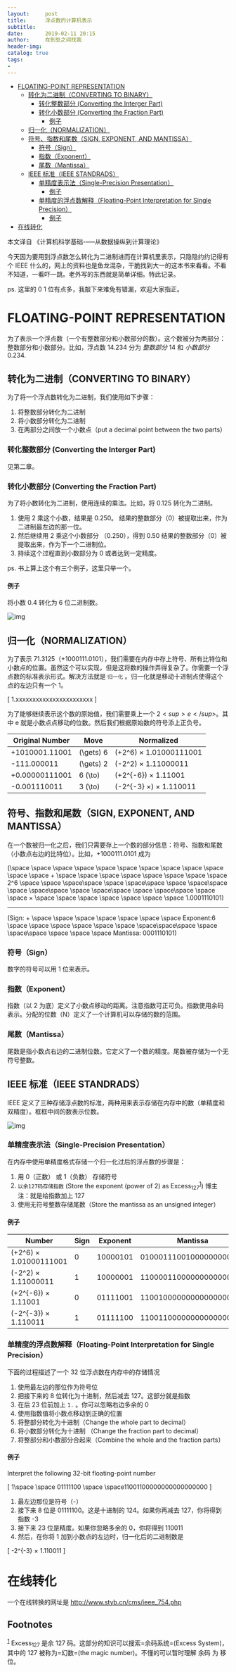 ```yaml
---
layout:     post
title:      浮点数的计算机表示
subtitle:   
date:       2019-02-11 20:15
author:     在到处之间找我
header-img: 
catalog: true
tags:
- 
---
```

- [FLOATING-POINT REPRESENTATION](#floating-point-representation)
  - [转化为二进制（CONVERTING TO BINARY）](#转化为二进制converting-to-binary)
    - [转化整数部分 (Converting the Interger Part)](#转化整数部分-converting-the-interger-part)
    - [转化小数部分 (Converting the Fraction Part)](#转化小数部分-converting-the-fraction-part)
      - [例子](#例子)
  - [归一化（NORMALIZATION）](#归一化normalization)
  - [符号、指数和尾数（SIGN, EXPONENT, AND MANTISSA）](#符号指数和尾数sign-exponent-and-mantissa)
    - [符号（Sign）](#符号sign)
    - [指数（Exponent）](#指数exponent)
    - [尾数（Mantissa）](#尾数mantissa)
  - [IEEE 标准（IEEE STANDRADS）](#ieee-标准ieee-standrads)
    - [单精度表示法（Single-Precision Presentation）](#单精度表示法single-precision-presentation)
      - [例子](#例子-1)
    - [单精度的浮点数解释（Floating-Point Interpretation for Single Precision）](#单精度的浮点数解释floating-point-interpretation-for-single-precision)
      - [例子](#例子-2)
- [在线转化](#在线转化)

本文译自 《计算机科学基础-&#x2013;&#x2014;从数据操纵到计算理论》

今天因为要用到浮点数怎么转化为二进制进而在计算机里表示，只隐隐约约记得有个 IEEE 什么的，网上的资料也是鱼龙混杂，干脆找到大一的这本书来看看。不看不知道，一看吓一跳。老外写的东西就是简单详细。特此记录。

ps. 这里的 0 1 位有点多，我敲下来难免有错漏，欢迎大家指正。


<a id="floating-point-representation"></a>

# FLOATING-POINT REPRESENTATION

为了表示一个浮点数（一个有整数部分和小数部分的数）。这个数被分为两部分：整数部分和小数部分。比如，浮点数 14.234 分为 *整数部分* 14 和 *小数部分* 0.234.


<a id="转化为二进制converting-to-binary"></a>

## 转化为二进制（CONVERTING TO BINARY）

为了将一个浮点数转化为二进制，我们使用如下步骤：

1.  将整数部分转化为二进制
2.  将小数部分转化为二进制
3.  在两部分之间放一个小数点（put a decimal point between the two parts）


<a id="转化整数部分-converting-the-interger-part"></a>

### 转化整数部分 (Converting the Interger Part)

见第二章。


<a id="转化小数部分-converting-the-fraction-part"></a>

### 转化小数部分 (Converting the Fraction Part)

为了将小数转化为二进制，使用连续的乘法。比如，将 0.125 转化为二进制。

1.  使用 2 乘这个小数，结果是 0.250。 结果的整数部分（0）被提取出来，作为二进制最左边的那一位。
2.  然后继续用 2 乘这个小数部分 （0.250），得到 0.50 结果的整数部分（0）被提取出来，作为下一个二进制位。
3.  持续这个过程直到小数部分为 0 或者达到一定精度。

ps. 书上算上这个有三个例子，这里只举一个。


<a id="例子"></a>

#### 例子

将小数 0.4 转化为 6 位二进制数。

![img](https://raw.githubusercontent.com/Ynjxsjmh/ynjxsjmh.github.io/master/img/2018/2018-12-04-01-01.png "在这里插入图片描述")


<a id="归一化normalization"></a>

## 归一化（NORMALIZATION）

为了表示 71.3125（+1000111.0101），我们需要在内存中存上符号、所有比特位和小数点的位置。虽然这个可以实现，但是这将数的操作弄得复杂了。你需要一个浮点数的标准表示形式。解决方法就是 `归一化` 。归一化就是移动十进制点使得这个点的左边只有一个 1。

\[ 1.xxxxxxxxxxxxxxxxxxxxxxx \]

为了能够继续表示这个数的原始值，我们需要乘上一个 $2<sup>e</sup>$。其中 e 就是小数点点移动的位数。然后我们根据原始数的符号添上正负号。

| **Original Number** | **Move**    | **Normalized**           |
|------------------- |----------- |------------------------ |
| +1010001.11001      | \(\gets\) 6 | \(+2^6\) × 1.01000111001 |
| -111.000011         | \(\gets\) 2 | \(-2^2\) × 1.11000011   |
| +0.00000111001      | 6 \(\to\)   | \(+2^{-6}\) × 1.11001   |
| -0.001110011        | 3 \(\to\)   | \(-2^{-3} ×\) × 1.110011 |


<a id="符号指数和尾数sign-exponent-and-mantissa"></a>

## 符号、指数和尾数（SIGN, EXPONENT, AND MANTISSA）

在一个数被归一化之后，我们只需要存上一个数的部分信息：符号、指数和尾数（小数点右边的比特位）。比如，+1000111.0101 成为

\(\space \space \space \space \space \space \space \space \space \space \space \space + \space \space \space \space \space \space \space \space 2^6 \space \space \space\space \space \space\space \space \space\space \space \space\space \space \space\space \space \space\space \space \space × \space \space \space \space \space \space \space 1.0001110101\)

---

\(Sign: + \space \space \space \space \space \space \space Exponent:6 \space \space \space \space \space \space \space\space\space \space \space\space \space \space \space Mantissa: 0001110101\)


<a id="符号sign"></a>

### 符号（Sign）

数字的符号可以用 1 位来表示。


<a id="指数exponent"></a>

### 指数（Exponent）

指数（以 2 为底）定义了小数点移动的距离。注意指数可正可负。指数使用余码表示。分配的位数（N）定义了一个计算机可以存储的数的范围。


<a id="尾数mantissa"></a>

### 尾数（Mantissa）

尾数是指小数点右边的二进制位数。它定义了一个数的精度。尾数被存储为一个无符号整数。


<a id="ieee-标准ieee-standrads"></a>

## IEEE 标准（IEEE STANDRADS）

IEEE 定义了三种存储浮点数的标准，两种用来表示存储在内存中的数（单精度和双精度）。框框中间的数表示位数。

![img](https://raw.githubusercontent.com/Ynjxsjmh/ynjxsjmh.github.io/master/img/2018/2018-12-04-01-02.png "在这里插入图片描述")


<a id="单精度表示法single-precision-presentation"></a>

### 单精度表示法（Single-Precision Presentation）

在内存中使用单精度格式存储一个归一化过后的浮点数的步骤是：

1.  用 0（正数） 或 1（负数） 存储符号
2.  `以余127码存储指数` (Store the exponent (power of 2) as Excess<sub>127</sub><sup><a id="fnr.1" class="footref" href="#fn.1">1</a></sup>) 博主注：就是给指数加上 127
3.  使用无符号整数存储尾数（Store the mantissa as an unsigned integer）


<a id="例子-1"></a>

#### 例子

| **Number**               | **Sign** | **Exponent** | **Mantissa**            |
|------------------------ |-------- |------------ |----------------------- |
| \(+2^6\) × 1.01000111001 | 0        | 10000101     | 01000111001000000000000 |
| \(-2^2\) × 1.11000011   | 1        | 10000001     | 11000011000000000000000 |
| \(+2^{-6}\) × 1.11001   | 0        | 01111001     | 11001000000000000000000 |
| \(-2^{-3}\) × 1.110011  | 1        | 01111100     | 11001100000000000000000 |


<a id="单精度的浮点数解释floating-point-interpretation-for-single-precision"></a>

### 单精度的浮点数解释（Floating-Point Interpretation for Single Precision）

下面的过程描述了一个 32 位浮点数在内存中的存储情况

1.  使用最左边的那位作为符号位
2.  把接下来的 8 位转化为十进制，然后减去 127。这部分就是指数
3.  在后 23 位前加上 `1.` 。你可以忽略右边多余的 0
4.  使用指数值将小数点移动到正确的位置
5.  将整部分转化为十进制（Change the whole part to decimal）
6.  将小数部分转化为十进制 （Change the fraction part to decimal）
7.  将整部分和小数部分合起来（Combine the whole and the fraction parts）


<a id="例子-2"></a>

#### 例子

Interpret the following 32-bit floating-point number

\[ 1\space \space 01111100 \space \space11001100000000000000000 \]

1.  最左边那位是符号（-）
2.  接下来 8 位是 01111100。这是十进制的 124。如果你再减去 127，你将得到 指数 -3
3.  接下来 23 位是精度。如果你忽略多余的 0，你将得到 110011
4.  然后，在你将 1 加到小数点的左边时，归一化后的二进制数是

\[ -2^{-3} × 1.110011 \]


<a id="在线转化"></a>

# 在线转化

一个在线转换的网址是 <http://www.styb.cn/cms/ieee_754.php>

## Footnotes

<sup><a id="fn.1" class="footnum" href="#fnr.1">1</a></sup> Excess<sub>127</sub> 是余 127 码。这部分的知识可以搜索=余码系统=(Excess System)，其中的 127 被称为=幻数=(the magic number)。不懂的可以暂时理解 余码 为 移位。